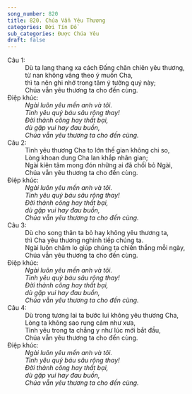 ```yaml
---
song_number: 820
title: 820. Chúa Vẫn Yêu Thương
categories: Đời Tín Đồ
sub_categories: Được Chúa Yêu
draft: false
---
```

<dl><dt>Câu 1:</dt><dd data-verse="1">Dù ta lang thang xa cách Đấng chăn chiên yêu thương, <br/>từ nan không vâng theo ý muốn Cha, <br/>thì ta nên ghi nhớ trong tâm ý tưởng quý này; <br/>Chúa vẫn yêu thương ta cho đến cùng. </dd><dt>Điệp khúc:</dt><dd data-chorus="1"><em>Ngài luôn yêu mến anh và tôi. <br/>Tình yêu quý báu sâu rộng thay! <br/>Đời thành công hay thất bại, <br/>dù gặp vui hay đau buồn, <br/>Chúa vẫn yêu thương ta cho đến cùng. </em></dd><dt>Câu 2:</dt><dd data-verse="2">Tình yêu thương Cha to lớn thế gian không chi so, <br/>Lòng khoan dung Cha lan khắp nhân gian; <br/>Ngài kiên tâm mong đón những ai đã chối bỏ Ngài, <br/>Chúa vẫn yêu thương ta cho đến cùng. </dd><dt>Điệp khúc:</dt><dd data-chorus="1"><em>Ngài luôn yêu mến anh và tôi. <br/>Tình yêu quý báu sâu rộng thay! <br/>Đời thành công hay thất bại, <br/>dù gặp vui hay đau buồn, <br/>Chúa vẫn yêu thương ta cho đến cùng. </em></dd><dt>Câu 3:</dt><dd data-verse="3">Dù cho song thân ta bỏ hay không yêu thương ta, <br/>thì Cha yêu thương nghinh tiếp chúng ta. <br/>Ngài luôn chăm lo giúp chúng ta chiến thắng mỗi ngày, <br/>Chúa vẫn yêu thương ta cho đến cùng. </dd><dt>Điệp khúc:</dt><dd data-chorus="1"><em>Ngài luôn yêu mến anh và tôi. <br/>Tình yêu quý báu sâu rộng thay! <br/>Đời thành công hay thất bại, <br/>dù gặp vui hay đau buồn, <br/>Chúa vẫn yêu thương ta cho đến cùng. </em></dd><dt>Câu 4:</dt><dd data-verse="4">Dù trong tương lai ta bước lui không yêu thương Cha, <br/>Lòng ta không sao rung cảm như xưa, <br/>Tình yêu trong ta chẳng y như lúc mới bắt đầu, <br/>Chúa vẫn yêu thương ta cho đến cùng. </dd><dt>Điệp khúc:</dt><dd data-chorus="1"><em>Ngài luôn yêu mến anh và tôi. <br/>Tình yêu quý báu sâu rộng thay! <br/>Đời thành công hay thất bại, <br/>dù gặp vui hay đau buồn, <br/>Chúa vẫn yêu thương ta cho đến cùng. </em><br/></dd></dl>